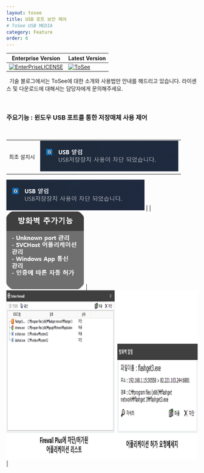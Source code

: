 ```yaml
---
layout: tosee
title: USB 포트 보안 제어
# ToSee USB MEDIA
category: Feature
order: 6
---
```

Enterprise Version | Latest Version 
------- | -------
 [![EnterPriseLICENSE](https://img.shields.io/badge/Enterprise_Version_license-Limited_time_license-blue.svg)](http://tosee.isecurekr.com/) | [![ToSee](https://img.shields.io/badge/ToSee-v2.4.0-orange)](http://tosee.isecurekr.com/)  


&nbsp;
기술 블로그에서는 ToSee에 대한 소개와 사용법만 안내를 해드리고 있습니다. 라이센스 및 다운로드에 대해서는 담당자에게 문의해주세요.

&nbsp;
&nbsp;
### 주요기능 : 윈도우 USB 포트를 통한 저장매체 사용 제어
&nbsp;

|||
|:-----:|:-----|
| 최초 설치시 |<img src="../../img/usb_001.png" width="364px" height="81px"/><br>
<img src="../../img/usb_001.png" width="364px" height="81px"/>
 |
| <img src="../../img/pic_L04.png" width="205px" height="205px"/> | <img src="../../img/pic_screen04.png" width="1046px" height="446px"/> |
